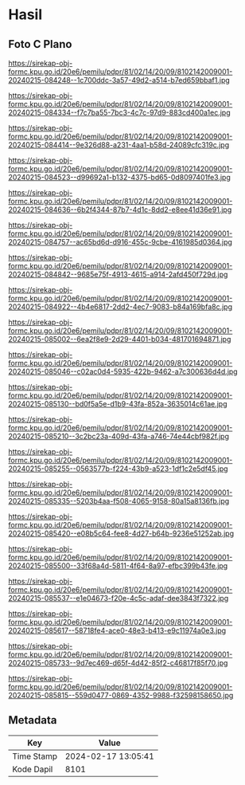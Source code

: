 # Hasil

## Foto C Plano

https://sirekap-obj-formc.kpu.go.id/20e6/pemilu/pdpr/81/02/14/20/09/8102142009001-20240215-084248--1c700ddc-3a57-49d2-a514-b7ed659bbaf1.jpg

https://sirekap-obj-formc.kpu.go.id/20e6/pemilu/pdpr/81/02/14/20/09/8102142009001-20240215-084334--f7c7ba55-7bc3-4c7c-97d9-883cd400a1ec.jpg

https://sirekap-obj-formc.kpu.go.id/20e6/pemilu/pdpr/81/02/14/20/09/8102142009001-20240215-084414--9e326d88-a231-4aa1-b58d-24089cfc319c.jpg

https://sirekap-obj-formc.kpu.go.id/20e6/pemilu/pdpr/81/02/14/20/09/8102142009001-20240215-084523--d99692a1-b132-4375-bd65-0d8097401fe3.jpg

https://sirekap-obj-formc.kpu.go.id/20e6/pemilu/pdpr/81/02/14/20/09/8102142009001-20240215-084636--6b2f4344-87b7-4d1c-8dd2-e8ee41d36e91.jpg

https://sirekap-obj-formc.kpu.go.id/20e6/pemilu/pdpr/81/02/14/20/09/8102142009001-20240215-084757--ac65bd6d-d916-455c-9cbe-4161985d0364.jpg

https://sirekap-obj-formc.kpu.go.id/20e6/pemilu/pdpr/81/02/14/20/09/8102142009001-20240215-084842--9685e75f-4913-4615-a914-2afd450f729d.jpg

https://sirekap-obj-formc.kpu.go.id/20e6/pemilu/pdpr/81/02/14/20/09/8102142009001-20240215-084922--4b4e6817-2dd2-4ec7-9083-b84a169bfa8c.jpg

https://sirekap-obj-formc.kpu.go.id/20e6/pemilu/pdpr/81/02/14/20/09/8102142009001-20240215-085002--6ea2f8e9-2d29-4401-b034-481701694871.jpg

https://sirekap-obj-formc.kpu.go.id/20e6/pemilu/pdpr/81/02/14/20/09/8102142009001-20240215-085046--c02ac0d4-5935-422b-9462-a7c300636d4d.jpg

https://sirekap-obj-formc.kpu.go.id/20e6/pemilu/pdpr/81/02/14/20/09/8102142009001-20240215-085130--bd0f5a5e-d1b9-43fa-852a-3635014c61ae.jpg

https://sirekap-obj-formc.kpu.go.id/20e6/pemilu/pdpr/81/02/14/20/09/8102142009001-20240215-085210--3c2bc23a-409d-43fa-a746-74e44cbf982f.jpg

https://sirekap-obj-formc.kpu.go.id/20e6/pemilu/pdpr/81/02/14/20/09/8102142009001-20240215-085255--0563577b-f224-43b9-a523-1df1c2e5df45.jpg

https://sirekap-obj-formc.kpu.go.id/20e6/pemilu/pdpr/81/02/14/20/09/8102142009001-20240215-085335--5203b4aa-f508-4065-9158-80a15a8136fb.jpg

https://sirekap-obj-formc.kpu.go.id/20e6/pemilu/pdpr/81/02/14/20/09/8102142009001-20240215-085420--e08b5c64-fee8-4d27-b64b-9236e51252ab.jpg

https://sirekap-obj-formc.kpu.go.id/20e6/pemilu/pdpr/81/02/14/20/09/8102142009001-20240215-085500--33f68a4d-5811-4f64-8a97-efbc399b43fe.jpg

https://sirekap-obj-formc.kpu.go.id/20e6/pemilu/pdpr/81/02/14/20/09/8102142009001-20240215-085537--e1e04673-f20e-4c5c-adaf-dee3843f7322.jpg

https://sirekap-obj-formc.kpu.go.id/20e6/pemilu/pdpr/81/02/14/20/09/8102142009001-20240215-085617--58718fe4-ace0-48e3-b413-e9c11974a0e3.jpg

https://sirekap-obj-formc.kpu.go.id/20e6/pemilu/pdpr/81/02/14/20/09/8102142009001-20240215-085733--9d7ec469-d65f-4d42-85f2-c46817f85f70.jpg

https://sirekap-obj-formc.kpu.go.id/20e6/pemilu/pdpr/81/02/14/20/09/8102142009001-20240215-085815--559d0477-0869-4352-9988-f32598158650.jpg


## Metadata

| Key        | Value               |
| ---------- | ------------------- |
| Time Stamp | 2024-02-17 13:05:41 |
| Kode Dapil | 8101                |



